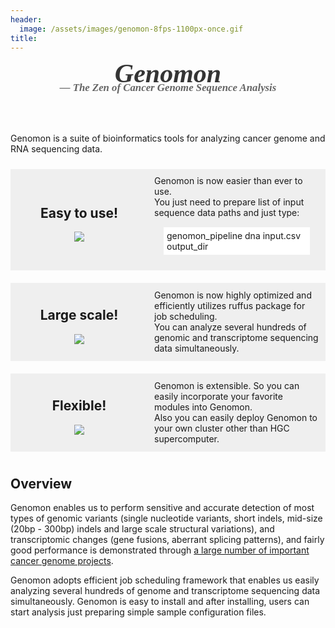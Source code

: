 ```yaml
---
header:
  image: /assets/images/genomon-8fps-1100px-once.gif
title: 
---
```


<style type="text/css">
.title {
  font-family: "volkhov",serif;
  font-style: italic;
  font-weight: bolder;
  text-align: center;
  font-size: 3em;
  line-height: 0.5em;
  margin-top: 24px;
  margin-bottom: 60px;
  color: #343434;
  text-shadow: none;
}
.sub_title {
  color: #646464;
  font-size: 0.4em;
  line-height: 1.4;
}
</style>

<div class="title">
<p style="margin: 0">Genomon</p>
<span class="sub_title">&mdash;
The Zen of Cancer Genome Sequence Analysis</span>
</div>

Genomon is a suite of bioinformatics tools for analyzing cancer genome and RNA sequencing data.

<style type="text/css">

.frame {
  border-collapse: separate;
  border-spacing: 0px 10px;
  display: table;
  width: 100%;
}
.box {
  display: table-cell;
  vertical-align: middle;
  background-color: #EFEFEF;
  padding: 10px;
}
</style>

<div class="frame">
<div class="box" style="width:200px">
<center><h2>Easy to use!</h2></center>
<div align="center"><img src="{{ site.url }}{{ site.baseurl }}/assets/images/iconmonstr-laptop-4-96.png"></div>
<br>
</div>

<div class="box">
Genomon is now easier than ever to use.<br>
You just need to prepare list of input sequence data paths and just type:
<div style="margin: 15px; padding: 5px; background-color: #FFFFFF;">
genomon_pipeline dna input.csv output_dir
</div>
</div>
</div>

<div class="frame">
<div class="box" style="width:200px">
<center><h2>Large scale!</h2></center>
<div align="center"><img src="{{ site.url }}{{ site.baseurl }}/assets/images/iconmonstr-server-7-96.png"></div>
<br>
</div>
<div class="box">
Genomon is now highly optimized and efficiently utilizes ruffus package for job scheduling. <br>
You can analyze several hundreds of genomic and transcriptome sequencing data simultaneously.
</div>
</div>

<div class="frame">
<div class="box" style="width:200px">
<center><h2>Flexible!</h2></center>
<div align="center"><img src="{{ site.url }}{{ site.baseurl }}/assets/images/iconmonstr-control-panel-11-96.png"></div>
<br>
</div>
<div class="box">
Genomon is extensible. So you can easily incorporate your favorite modules into Genomon. <br>
Also you can easily deploy Genomon to your own cluster other than HGC supercomputer. 
</div>
</div>

## Overview

Genomon enables us to perform sensitive and accurate detection of most types of genomic variants
(single nucleotide variants, short indels, mid-size (20bp - 300bp) indels and large scale structural variations),
and transcriptomic changes (gene fusions, aberrant splicing patterns),
and fairly good performance is demonstrated 
through [a large number of important cancer genome projects](http://www.ncbi.nlm.nih.gov/pubmed?term=(Ogawa%2C%20Seishi%5BAuthor%5D)%20AND%20Miyano%2C%20Satoru%5BAuthor%5D).


Genomon adopts efficient job scheduling framework that enables us easily analyzing several hundreds of 
genome and transcriptome sequencing data simultaneously.
Genomon is easy to install and after installing, 
users can start analysis just preparing simple sample configuration files.

